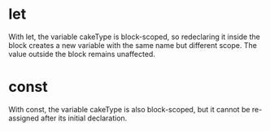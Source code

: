 # let

With let, the variable cakeType is block-scoped, so redeclaring it inside the block creates a new variable with the same name but different scope. The value outside the block remains unaffected.

# const 

With const, the variable cakeType is also block-scoped, but it cannot be re-assigned after its initial declaration.